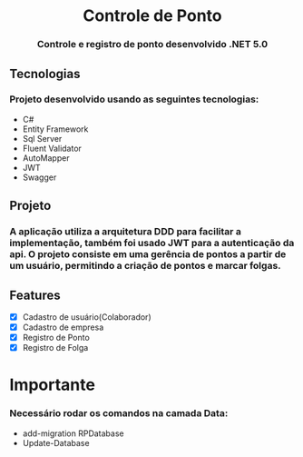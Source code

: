 <h1 align="center">Controle de Ponto</h1>
<h3 align="center">Controle e registro de ponto desenvolvido .NET 5.0</h3>

<h2>Tecnologias</h2>
<h3>Projeto desenvolvido usando as seguintes tecnologias:</h3>
<ul>
  <li>C#</li>
  <li>Entity Framework</li>
  <li>Sql Server</li>
  <li>Fluent Validator</li>
  <li>AutoMapper</li>
  <li>JWT</li>
  <li>Swagger</li>
</ul>
<h2>Projeto</h2>
<h3>A aplicação utiliza a arquitetura DDD para facilitar a implementação, também foi usado  JWT para a autenticação da api.
O projeto consiste em uma gerência de pontos a partir de um usuário, permitindo a criação de pontos e marcar folgas.
</h3>
<h2> Features </h2>

- [x] Cadastro de usuário(Colaborador)
- [x] Cadastro de empresa
- [x] Registro de Ponto
- [x] Registro de Folga 

<h1>Importante</h1>
<h3>Necessário rodar os comandos na camada Data:</h3>
<ul>
   <li>add-migration RPDatabase</li>
  <li>Update-Database</li>
</ul>
